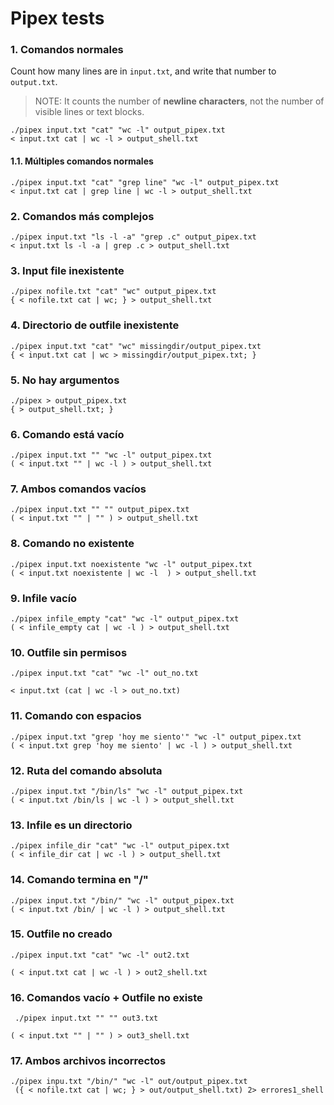 # Pipex tests

### 1. Comandos normales

Count how many lines are in `input.txt`, and write that number to `output.txt`.

>  NOTE: It counts the number of **newline characters**, not the number of visible lines or text blocks.
```
./pipex input.txt "cat" "wc -l" output_pipex.txt
< input.txt cat | wc -l > output_shell.txt
```

#### 1.1. Múltiples comandos normales
```
./pipex input.txt "cat" "grep line" "wc -l" output_pipex.txt
< input.txt cat | grep line | wc -l > output_shell.txt
```

### 2. Comandos más complejos
```
./pipex input.txt "ls -l -a" "grep .c" output_pipex.txt
< input.txt ls -l -a | grep .c > output_shell.txt
```

### 3. Input file inexistente
```
./pipex nofile.txt "cat" "wc" output_pipex.txt
{ < nofile.txt cat | wc; } > output_shell.txt
```

### 4. Directorio de outfile inexistente
```
./pipex input.txt "cat" "wc" missingdir/output_pipex.txt
{ < input.txt cat | wc > missingdir/output_pipex.txt; }
```
### 5. No hay argumentos
```
./pipex > output_pipex.txt
{ > output_shell.txt; }
```

### 6. Comando está vacío
```
./pipex input.txt "" "wc -l" output_pipex.txt
( < input.txt "" | wc -l ) > output_shell.txt
```

### 7. Ambos comandos vacíos
```
./pipex input.txt "" "" output_pipex.txt
( < input.txt "" | "" ) > output_shell.txt
```

### 8. Comando no existente
```
./pipex input.txt noexistente "wc -l" output_pipex.txt
( < input.txt noexistente | wc -l  ) > output_shell.txt
```

### 9. Infile vacío
```
./pipex infile_empty "cat" "wc -l" output_pipex.txt
( < infile_empty cat | wc -l ) > output_shell.txt
```

### 10. Outfile sin permisos
```
./pipex input.txt "cat" "wc -l" out_no.txt

< input.txt (cat | wc -l > out_no.txt)
```

### 11. Comando con espacios
```
./pipex input.txt "grep 'hoy me siento'" "wc -l" output_pipex.txt
( < input.txt grep 'hoy me siento' | wc -l ) > output_shell.txt
```

### 12. Ruta del comando absoluta
```
./pipex input.txt "/bin/ls" "wc -l" output_pipex.txt
( < input.txt /bin/ls | wc -l ) > output_shell.txt
```

### 13. Infile es un directorio
```
./pipex infile_dir "cat" "wc -l" output_pipex.txt
( < infile_dir cat | wc -l ) > output_shell.txt
```

### 14. Comando termina en "/"
```
./pipex input.txt "/bin/" "wc -l" output_pipex.txt
( < input.txt /bin/ | wc -l ) > output_shell.txt
```

### 15. Outfile no creado
```
./pipex input.txt "cat" "wc -l" out2.txt

( < input.txt cat | wc -l ) > out2_shell.txt 
```

### 16. Comandos vacío + Outfile no existe
```
 ./pipex input.txt "" "" out3.txt

( < input.txt "" | "" ) > out3_shell.txt
```

### 17. Ambos archivos incorrectos
```
./pipex inpu.txt "/bin/" "wc -l" out/output_pipex.txt
 ({ < nofile.txt cat | wc; } > out/output_shell.txt) 2> errores1_shell
 ```
 